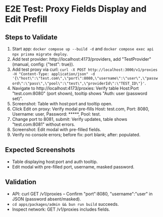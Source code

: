 # E2E Test: Proxy Fields Display and Edit Prefill

## Steps to Validate

1. Start app: `docker compose up --build -d` and `docker compose exec api npx prisma migrate deploy`.
2. Add test provider: http://localhost:4173/providers, add "TestProvider" (manual, config: {\"test\": true}).
3. Add test proxy via curl: `curl -X POST http://localhost:3000/v1/proxies -H "Content-Type: application/json" -d '{\"host\":\"test.com\",\"port\":8080,\"username\":\"user\",\"password\":\"pass\",\"pool\":\"test\",\"providerId\":\"TEST_ID\"}'`.
4. Navigate to http://localhost:4173/proxies: Verify table Host:Port "test.com:8080" (port shown), tooltip shows "Auth: user (password set)".
5. Screenshot: Table with host:port and tooltip open.
6. Click Edit on proxy: Verify modal pre-fills Host: test.com, Port: 8080, Username: user, Password: *****, Pool: test.
7. Change port to 8081, submit: Verify updates, table shows "test.com:8081" without errors.
8. Screenshot: Edit modal with pre-filled fields.
9. Verify no console errors; before fix: port blank; after: populated.

## Expected Screenshots
- Table displaying host:port and auth tooltip.
- Edit modal with pre-filled port, username, masked password.

## Validation
- API: curl GET /v1/proxies – Confirm "port":8080, "username":"user" in JSON (password absent/masked).
- `cd apps/packages/admin && bun run build` succeeds.
- Inspect network: GET /v1/proxies includes fields.